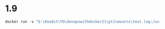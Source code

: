 # 1.9

```powershell
docker run -v "E:\Koodit\YO\devopswithdocker21\pt1\mounts\text.log:/usr/src/app/text.log" devopsdockeruh/simple-web-service
```